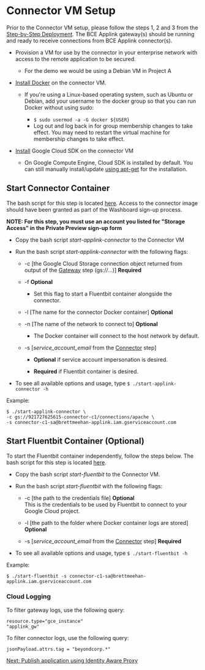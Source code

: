 # Connector VM Setup

Prior to the Connector VM setup, please follow the steps 1, 2 and 3 from the
[Step-by-Step Deployment](README.md#step-by-step-deployment). The BCE Applink
gateway(s) should be running and ready to receive connections from BCE Applink
connector(s).

*   Provision a VM for use by the connector in your enterprise network with
    access to the remote application to be secured.

    *   For the demo we would be using a Debian VM in Project A

*   [Install Docker](https://docs.docker.com/engine/install/) on the connector
    VM.

    *   If you're using a Linux-based operating system, such as Ubuntu or
        Debian, add your username to the docker group so that you can run Docker
        without using sudo:

        *   `$ sudo usermod -a -G docker ${USER}`
        *   Log out and log back in for group membership changes to take effect.
            You may need to restart the virtual machine for membership changes
            to take effect.

*   [Install](https://cloud.google.com/sdk/install) Google Cloud SDK on the
    connector VM

    *   On Google Compute Engine, Cloud SDK is installed by default. You can
        still manually install/update
        [using apt-get](https://cloud.google.com/sdk/docs/downloads-apt-get) for
        the installation.

## Start Connector Container

The bash script for this step is located
[here](bash-scripts/start-applink-connector). Access to the connector image
should have been granted as part of the Washboard sign-up process.

**NOTE: For this step, you must use an account you listed for "Storage Access"
in the Private Preview sign-up form**

*   Copy the bash script *start-applink-connector* to the Connector VM

*   Run the bash script *start-applink-connector* with the following flags:

    *   -c \[the Google Cloud Storage connection object returned from output of
        the [Gateway](terraform-config.md#applink-gateway) step (gs://...)\]
        **Required**

    *   -f **Optional**

        *   Set this flag to start a Fluentbit container alongside the
	    connector.

    *   -l \[The name for the connector Docker container\] **Optional**

    *   -n \[The name of the network to connect to\] **Optional**

        *   The Docker container will connect to the host network by default.

    *   -s \[*service_account_email* from the
        [Connector](terraform-config.md#applink-connector) step\]

        *   **Optional** if service account impersonation is desired.

        *   **Required** if Fluentbit container is desired.

*   To see all available options and usage, type `$ ./start-applink-connector
    -h`

Example:

```
$ ./start-applink-connector \
-c gs://921727625615-connector-c1/connections/apache \
-s connector-c1-sa@brettmeehan-applink.iam.gserviceaccount.com
```

## Start Fluentbit Container (Optional)

To start the Fluentbit container independently, follow the steps below. 
The bash script for this step is located
[here](bash-scripts/start-fluentbit).

* Copy the bash script *start-fluentbit* to the Connector VM.

* Run the bash script *start-fluentbit* with the following flags:
	
	* -c \[the path to the credentials file\] **Optional**  
	  This is the credentials to be used by Fluentbit to connect to your
	  Google Cloud project.

	* -l \[the path to the folder where Docker container logs are stored\] 
    **Optional**

    *   -s \[*service_account_email* from the
        [Connector](terraform-config.md#applink-connector) step\] **Required**

* To see all available options and usage, type `$ ./start-fluentbit -h`

Example:

```
$ ./start-fluentbit -s connector-c1-sa@brettmeehan-applink.iam.gserviceaccount.com
```

### Cloud Logging
To filter gateway logs, use the following query:

```
resource.type="gce_instance"
"applink_gw"
```

To filter connector logs, use the following query:

```
jsonPayload.attrs.tag = "beyondcorp.*"
```

[Next: Publish application using Identity Aware Proxy](iap-lb-setup.md)
